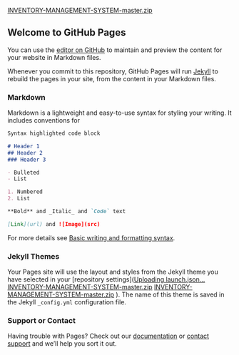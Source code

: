 [INVENTORY-MANAGEMENT-SYSTEM-master.zip](https://github.com/eric4820/INVENTORY-MANAGEMENT-SYSTEM/files/8840460/INVENTORY-MANAGEMENT-SYSTEM-master.zip)
## Welcome to GitHub Pages

You can use the [editor on GitHub](https://github.com/eric4820/INVENTORY-MANAGEMENT-SYSTEM/edit/gh-pages/index.md) to maintain and preview the content for your website in Markdown files.

Whenever you commit to this repository, GitHub Pages will run [Jekyll](https://jekyllrb.com/) to rebuild the pages in your site, from the content in your Markdown files.

### Markdown

Markdown is a lightweight and easy-to-use syntax for styling your writing. It includes conventions for

```markdown
Syntax highlighted code block

# Header 1
## Header 2
### Header 3

- Bulleted
- List

1. Numbered
2. List

**Bold** and _Italic_ and `Code` text

[Link](url) and ![Image](src)
```

For more details see [Basic writing and formatting syntax](https://docs.github.com/en/github/writing-on-github/getting-started-with-writing-and-formatting-on-github/basic-writing-and-formatting-syntax).

### Jekyll Themes

Your Pages site will use the layout and styles from the Jekyll theme you have selected in your [repository settings]([Uploading launch.json…]()[INVENTORY-MANAGEMENT-SYSTEM-master.zip](https://github.com/eric4820/INVENTORY-MANAGEMENT-SYSTEM/files/8840506/INVENTORY-MANAGEMENT-SYSTEM-master.zip)
[INVENTORY-MANAGEMENT-SYSTEM-master.zip](https://github.com/eric4820/INVENTORY-MANAGEMENT-SYSTEM/files/8840517/INVENTORY-MANAGEMENT-SYSTEM-master.zip)
). The name of this theme is saved in the Jekyll `_config.yml` configuration file.

### Support or Contact

Having trouble with Pages? Check out our [documentation](https://docs.github.com/categories/github-pages-basics/) or [contact support](https://support.github.com/contact) and we’ll help you sort it out.
